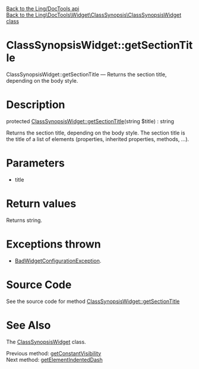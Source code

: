[Back to the Ling/DocTools api](https://github.com/lingtalfi/DocTools/blob/master/doc/api/Ling/DocTools.md)<br>
[Back to the Ling\DocTools\Widget\ClassSynopsis\ClassSynopsisWidget class](https://github.com/lingtalfi/DocTools/blob/master/doc/api/Ling/DocTools/Widget/ClassSynopsis/ClassSynopsisWidget.md)


ClassSynopsisWidget::getSectionTitle
================



ClassSynopsisWidget::getSectionTitle — Returns the section title, depending on the body style.




Description
================


protected [ClassSynopsisWidget::getSectionTitle](https://github.com/lingtalfi/DocTools/blob/master/doc/api/Ling/DocTools/Widget/ClassSynopsis/ClassSynopsisWidget/getSectionTitle.md)(string $title) : string




Returns the section title, depending on the body style.
The section title is the title of a list of elements (properties, inherited properties, methods, ...).




Parameters
================


- title

    


Return values
================

Returns string.


Exceptions thrown
================

- [BadWidgetConfigurationException](https://github.com/lingtalfi/DocTools/blob/master/doc/api/Ling/DocTools/Exception/BadWidgetConfigurationException.md).&nbsp;







Source Code
===========
See the source code for method [ClassSynopsisWidget::getSectionTitle](/blob/master/Widget/ClassSynopsis/ClassSynopsisWidget.php#L489-L497)


See Also
================

The [ClassSynopsisWidget](https://github.com/lingtalfi/DocTools/blob/master/doc/api/Ling/DocTools/Widget/ClassSynopsis/ClassSynopsisWidget.md) class.

Previous method: [getConstantVisibility](https://github.com/lingtalfi/DocTools/blob/master/doc/api/Ling/DocTools/Widget/ClassSynopsis/ClassSynopsisWidget/getConstantVisibility.md)<br>Next method: [getElementIndentedDash](https://github.com/lingtalfi/DocTools/blob/master/doc/api/Ling/DocTools/Widget/ClassSynopsis/ClassSynopsisWidget/getElementIndentedDash.md)<br>

